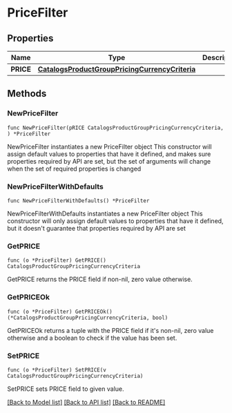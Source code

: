 # PriceFilter

## Properties

Name | Type | Description | Notes
------------ | ------------- | ------------- | -------------
**PRICE** | [**CatalogsProductGroupPricingCurrencyCriteria**](CatalogsProductGroupPricingCurrencyCriteria.md) |  | 

## Methods

### NewPriceFilter

`func NewPriceFilter(pRICE CatalogsProductGroupPricingCurrencyCriteria, ) *PriceFilter`

NewPriceFilter instantiates a new PriceFilter object
This constructor will assign default values to properties that have it defined,
and makes sure properties required by API are set, but the set of arguments
will change when the set of required properties is changed

### NewPriceFilterWithDefaults

`func NewPriceFilterWithDefaults() *PriceFilter`

NewPriceFilterWithDefaults instantiates a new PriceFilter object
This constructor will only assign default values to properties that have it defined,
but it doesn't guarantee that properties required by API are set

### GetPRICE

`func (o *PriceFilter) GetPRICE() CatalogsProductGroupPricingCurrencyCriteria`

GetPRICE returns the PRICE field if non-nil, zero value otherwise.

### GetPRICEOk

`func (o *PriceFilter) GetPRICEOk() (*CatalogsProductGroupPricingCurrencyCriteria, bool)`

GetPRICEOk returns a tuple with the PRICE field if it's non-nil, zero value otherwise
and a boolean to check if the value has been set.

### SetPRICE

`func (o *PriceFilter) SetPRICE(v CatalogsProductGroupPricingCurrencyCriteria)`

SetPRICE sets PRICE field to given value.



[[Back to Model list]](../README.md#documentation-for-models) [[Back to API list]](../README.md#documentation-for-api-endpoints) [[Back to README]](../README.md)


